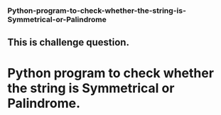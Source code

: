 ### Python-program-to-check-whether-the-string-is-Symmetrical-or-Palindrome
## This is challenge question.
# Python program to check whether the string is Symmetrical or Palindrome.

